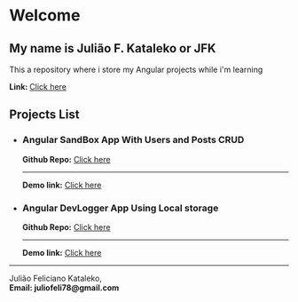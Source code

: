 # Welcome
## My name is Julião F. Kataleko or JFK

<p>This a repository where i store my Angular projects while i'm learning</p>

<p> <b>Link: </b>
<a target="_blank" href=" https://angular-projects.windmot.com/">Click here</a>
 </p>

## Projects List

<ul>
    <li>
        <h3>Angular SandBox App With Users and Posts CRUD</h3>
        <b>Github Repo:</b>
            <a target="_blank" href="https://github.com/juliaokataleko/angular-sandbox-app">Click here</a>
        <hr>
        <b>Demo link:</b>
        <a target="_blank" href="https://angular-projects.windmot.com/sandbox/">Click here</a>
    </li>
    <li>
        <h3>Angular DevLogger App Using Local storage</h3>
        <b>Github Repo:</b>
        <a target="_blank" href="https://github.com/juliaokataleko/angular-devlogger">Click here</a>
        <hr>
        <b>Demo link:</b>
        <a target="_blank" href="https://angular-projects.windmot.com/devlogger/">Click here</a>
    </li>
</ul>

<hr/>
Julião Feliciano Kataleko, <br>
<b>Email: </a> juliofeli78@gmail.com